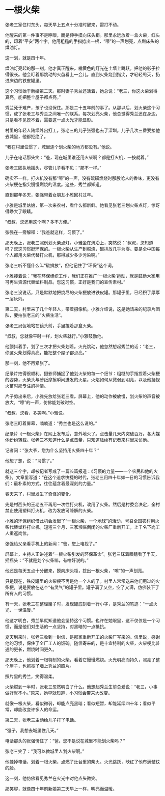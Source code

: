 # 一根火柴

张老三家住村东头，每天早上五点十分准时醒来，雷打不动。

他醒来的第一件事不是睁眼，而是伸手摸向床头柜。那里永远放着一盒火柴，红头的，印着“平安”两个字。他用粗糙的手指捻出一根，“嚓”的一声划亮，点燃床头的煤油灯。

这一划，就是四十年。

煤油灯亮起的那一刻，他才真正醒来。橘黄色的灯光在土墙上跳跃，把他的影子拉得很长。他会盯着那跳动的火苗看上一会儿，直到火柴烧到指尖，才轻轻甩灭，扔进床边的铁皮罐里。

这个习惯始于新婚第二天。那时妻子秀兰还活着，她总说：“老三，你这火柴划得真亮，能把整个屋子都点亮。”

秀兰死于难产，孩子也没保住。那是二十五年前的事了。从那以后，划火柴这个习惯，成了张老三与秀兰之间唯一的联系。每次划亮火柴，他总觉得秀兰还在身边，只是看不见摸不着，需要这一点火光才能显形。

村里的年轻人陆续外出打工，张老三的儿子张强也去了深圳。儿子几次三番要接他去城里，他都拒绝了。

“我在村里住惯了，城里连个划火柴的地方都没有。”他说。

儿子在电话那头笑：“爸，现在城里谁还用火柴啊？都是打火机，一按就着。”

张老三固执地摇头，尽管儿子看不见：“那不一样。”

确实不一样。打火机没有那“嚓”的一声，没有硫磺燃烧时那股呛人的香味，更没有火柴梗在指尖慢慢燃烧的温度。这些，秀兰都知道。

直到那年冬天，张强带着女朋友小雅回村过年。

小雅是城里姑娘，第一次来农村，看什么都新鲜。她看见张老三划火柴点灯，惊讶得睁大了眼睛。

“叔叔，您还用这个啊？多不方便。”

张强在一旁解释：“我爸就这样，习惯了。”

那天晚上，张老三照例划火柴点灯。小雅坐在炕沿上，突然说：“叔叔，您知道吗？您这习惯挺环保的。一根火柴从生产到燃烧，碳排放几乎为零。要是全中国每个人都用火柴代替打火机，那得减少多少污染啊。”

张老三听不懂什么叫“碳排放”，但他记住了“环保”这个词。

小雅接着说：“我在环保组织工作，我们正在推广‘一根火柴’运动，就是鼓励大家用可再生资源代替塑料制品。您这习惯，正好是我们的宣传素材。”

张老三没说话，只是默默地把烧尽的火柴梗放进铁皮罐。那罐子里，已经积了厚厚一层灰烬。

第二天，村里来了几个年轻人，带着摄像机。小雅介绍说，这是她请来的纪录片团队，要拍张老三的“火柴生活”。

张老三局促地站在镜头前，手里捏着那盒火柴。

“叔叔，您就像平时一样，划火柴就行。”小雅鼓励他。

他颤抖着手，划了三次才把火柴划着。火光跳动，他忽然想起秀兰的话：“老三，你这火柴划得真亮，能把整个屋子都点亮。”

那一刻，他不再紧张了。

纪录片拍得很顺利。摄影师捕捉了他划火柴的每一个细节：粗糙的手指捏着火柴梗的姿势，火柴头与砂纸摩擦瞬间迸发的火星，火焰如何从微弱到明亮，以及他凝视火苗时那专注的神情。

片子剪出来后，小雅先放给张老三看。屏幕上，他的动作被放慢，划火柴的声音被放大，“嚓”的一声，仿佛能划破时空。

“叔叔，您看，多美啊。”小雅说。

张老三盯着屏幕，喃喃道：“秀兰也是这么说的。”

纪录片《一根火柴》在网上发布后，意外地火了。点击量几天内突破百万，各大媒体纷纷转载。张老三不知道什么是点击量，只知道陆续有记者来村里采访他。

记者问：“张大爷，您为什么坚持用火柴四十年？”

他想了想，说：“习惯了。”

就这三个字，却被记者写成了一篇长篇报道：《习惯的力量——一个农民和他的火柴》。文章里写道：“在这个追求快捷的时代，张老三用四十年如一日的习惯告诉我们：最朴素的方式，往往蕴含着最深刻的力量。”

春天来了，村里发生了奇怪的变化。

先是村西头的王老五不再用一次性打火机，改用了火柴。然后是村委会决定，全村禁止使用塑料打火机，改为发放可降解的火柴。

小雅的环保组织借此机会发起了“一根火柴，一个地球”的活动，号召全国农村用火柴代替塑料打火机。短短三个月，三家濒临倒闭的火柴厂重新开工，上千名下岗工人重返岗位。

张强给父亲看手机上的新闻：“爸，您上电视了。”

屏幕上，主持人正讲述着“一根火柴引发的环保革命”。张老三眯着眼睛看了半天，摇摇头：“不就是划个火柴嘛，有啥好说的。”

他还是每天五点十分醒来，摸向床头柜，捻出一根火柴，“嚓”的一声划亮。

只是现在，铁皮罐里的火柴梗不再是他一个人的了。村里人常常送来他们用过的火柴梗，说是要放在这个“有灵气”的罐子里。罐子满了又空，空了又满，仿佛装下了所有人的习惯。

有一天，张老三在整理罐子时，发现罐底刻着一行小字，是秀兰的笔迹：“一点火光，一世温暖。”

他这才明白，秀兰早就知道他会坚持这个习惯。也许在她眼里，这不仅仅是一个习惯，而是他们对生活的一点坚持，对黑暗的一点抵抗。

夏天到来时，张老三收到一封信，是那家重新开工的火柴厂写来的。信里说，感谢他的习惯，保住了全厂工人的饭碗。随信寄来的，是十盒特制的火柴，火柴梗比普通的更长，燃烧时间更久。

那天晚上，他划着一根特制的火柴，看着它慢慢燃烧。火光明亮而持久，照亮了整个屋子，也照亮了墙上秀兰的照片。

照片里的秀兰，笑得温柔。

火柴燃到一半时，张老三忽然明白了什么。他想起秀兰生前总爱说：“老三，小事做好就不小。”原来，她早就知道，小习惯会带来大改变。

就像一根火柴，看似微弱，却能点亮黑暗；看似短暂，却能延续四十年；看似平常，却能改变许多人的命运。

第二天，张老三主动给儿子打了电话。

“强子，我想去城里住几天。”

电话那头的张强愣住了：“爸，您不是说在城里不能划火柴吗？”

张老三笑了：“我可以教城里人划火柴啊。”

他挂掉电话，划着一根火柴，点燃了灶台里的柴火。火光跳跃，映红了他布满皱纹的脸。

这一刻，他仿佛看见秀兰在火光中对他点头微笑。

那笑容，就像四十年前新婚第二天早上一样，明亮而温暖。
